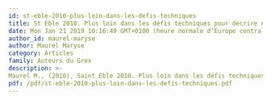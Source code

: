 ```yaml
---
id: st-eble-2010-plus-loin-dans-les-defis-techniques
title: St Eble 2010. Plus loin dans les défis techniques pour décrire nos vécus
date: Mon Jan 21 2019 10:16:49 GMT+0100 (heure normale d’Europe centrale)
author_id: maurel-maryse
author: Maurel Maryse
category: Articles
family: Auteurs du Grex
description: >-
Maurel M., (2010), Saint Eble 2010. Plus loin dans les défis techniques pour décrire nos vécus, Expliciter n° 86, p. 28 - 31; 
pdf: /pdf/st-eble-2010-plus-loin-dans-les-defis-techniques.pdf
---
```

